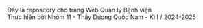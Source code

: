 Đây là repository cho trang Web Quản lý Bệnh viện  
Thực hiện bởi Nhóm 11 - Thầy Dương Quốc Nam - Kì I / 2024-2025
